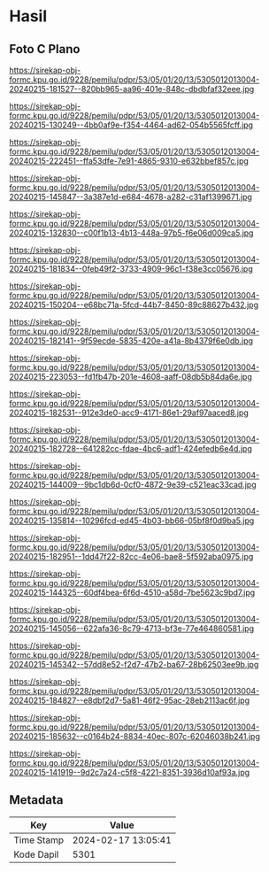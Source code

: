 # Hasil

## Foto C Plano

https://sirekap-obj-formc.kpu.go.id/9228/pemilu/pdpr/53/05/01/20/13/5305012013004-20240215-181527--820bb965-aa96-401e-848c-dbdbfaf32eee.jpg

https://sirekap-obj-formc.kpu.go.id/9228/pemilu/pdpr/53/05/01/20/13/5305012013004-20240215-130249--4bb0af9e-f354-4464-ad62-054b5565fcff.jpg

https://sirekap-obj-formc.kpu.go.id/9228/pemilu/pdpr/53/05/01/20/13/5305012013004-20240215-222451--ffa53dfe-7e91-4865-9310-e632bbef857c.jpg

https://sirekap-obj-formc.kpu.go.id/9228/pemilu/pdpr/53/05/01/20/13/5305012013004-20240215-145847--3a387e1d-e684-4678-a282-c31af1399671.jpg

https://sirekap-obj-formc.kpu.go.id/9228/pemilu/pdpr/53/05/01/20/13/5305012013004-20240215-132830--c00f1b13-4b13-448a-97b5-f6e06d009ca5.jpg

https://sirekap-obj-formc.kpu.go.id/9228/pemilu/pdpr/53/05/01/20/13/5305012013004-20240215-181834--0feb49f2-3733-4909-96c1-f38e3cc05676.jpg

https://sirekap-obj-formc.kpu.go.id/9228/pemilu/pdpr/53/05/01/20/13/5305012013004-20240215-150204--e68bc71a-5fcd-44b7-8450-89c88627b432.jpg

https://sirekap-obj-formc.kpu.go.id/9228/pemilu/pdpr/53/05/01/20/13/5305012013004-20240215-182141--9f59ecde-5835-420e-a41a-8b4379f6e0db.jpg

https://sirekap-obj-formc.kpu.go.id/9228/pemilu/pdpr/53/05/01/20/13/5305012013004-20240215-223053--fd1fb47b-201e-4608-aaff-08db5b84da6e.jpg

https://sirekap-obj-formc.kpu.go.id/9228/pemilu/pdpr/53/05/01/20/13/5305012013004-20240215-182531--912e3de0-acc9-4171-86e1-29af97aaced8.jpg

https://sirekap-obj-formc.kpu.go.id/9228/pemilu/pdpr/53/05/01/20/13/5305012013004-20240215-182728--641282cc-fdae-4bc6-adf1-424efedb6e4d.jpg

https://sirekap-obj-formc.kpu.go.id/9228/pemilu/pdpr/53/05/01/20/13/5305012013004-20240215-144009--9bc1db6d-0cf0-4872-9e39-c521eac33cad.jpg

https://sirekap-obj-formc.kpu.go.id/9228/pemilu/pdpr/53/05/01/20/13/5305012013004-20240215-135814--10296fcd-ed45-4b03-bb66-05bf8f0d9ba5.jpg

https://sirekap-obj-formc.kpu.go.id/9228/pemilu/pdpr/53/05/01/20/13/5305012013004-20240215-182951--1dd47f22-82cc-4e06-bae8-5f592aba0975.jpg

https://sirekap-obj-formc.kpu.go.id/9228/pemilu/pdpr/53/05/01/20/13/5305012013004-20240215-144325--60df4bea-6f6d-4510-a58d-7be5623c9bd7.jpg

https://sirekap-obj-formc.kpu.go.id/9228/pemilu/pdpr/53/05/01/20/13/5305012013004-20240215-145056--622afa36-8c79-4713-bf3e-77e464860581.jpg

https://sirekap-obj-formc.kpu.go.id/9228/pemilu/pdpr/53/05/01/20/13/5305012013004-20240215-145342--57dd8e52-f2d7-47b2-ba67-28b62503ee9b.jpg

https://sirekap-obj-formc.kpu.go.id/9228/pemilu/pdpr/53/05/01/20/13/5305012013004-20240215-184827--e8dbf2d7-5a81-46f2-95ac-28eb2113ac6f.jpg

https://sirekap-obj-formc.kpu.go.id/9228/pemilu/pdpr/53/05/01/20/13/5305012013004-20240215-185632--c0164b24-8834-40ec-807c-62046038b241.jpg

https://sirekap-obj-formc.kpu.go.id/9228/pemilu/pdpr/53/05/01/20/13/5305012013004-20240215-141919--9d2c7a24-c5f8-4221-8351-3936d10af93a.jpg


## Metadata

| Key        | Value               |
| ---------- | ------------------- |
| Time Stamp | 2024-02-17 13:05:41 |
| Kode Dapil | 5301                |



